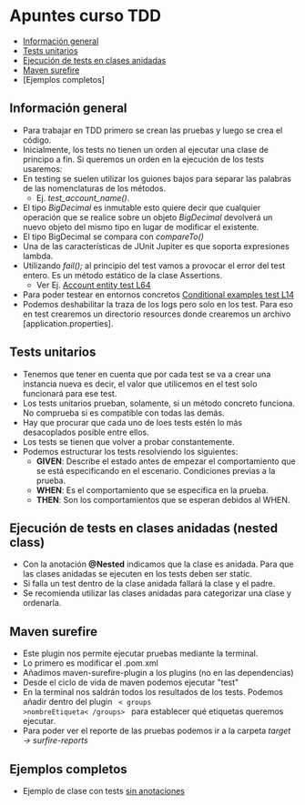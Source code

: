 # Apuntes curso TDD
- [Información general](#informacion-general)
- [Tests unitarios](#tests-unitarios)
- [Ejecución de tests en clases anidadas](#organización-de-tests-en-clases-anidadas-nested-class)
- [Maven surefire](#maven-surefire)
- [Ejemplos completos]


## Información general
- Para trabajar en TDD primero se crean las pruebas y luego se crea el código.
- Inicialmente, los tests no tienen un orden al ejecutar una clase de principo a fin. Si queremos un orden en la ejecución de los tests usaremos:
- En testing se suelen utilizar los guiones bajos para separar las palabras de las nomenclaturas de los métodos. 
  * Ej. *test_account_name()*.
- El tipo *BigDecimal* es inmutable esto quiere decir que cualquier operación que se realice sobre un objeto *BigDecimal* devolverá un nuevo objeto del mismo tipo en lugar de modificar el existente.
- El tipo BigDecimal se compara con *compareTo()*
- Una de las características de JUnit Jupiter es que soporta expresiones lambda.
- Utilizando *fail();* al principio del test vamos a provocar el error del test entero. Es un método estático de la clase Assertions.
   * Ver Ej. [Account entity test L64][account-entity-test-L64]
- Para poder testear en entornos concretos [Conditional examples test L14][conditional-examples-test-L14]
- Podemos deshabilitar la traza de los logs pero solo en los test. Para eso en test crearemos un directorio resources donde crearemos un archivo [application.properties].

## Tests unitarios 
- Tenemos que tener en cuenta que por cada test se va a crear una instancia nueva es decir, el valor que utilicemos en el test solo funcionará para ese test.
- Los tests unitarios prueban, solamente, si un método concreto funciona. No comprueba si es compatible con todas las demás.
- Hay que procurar que cada uno de loes tests estén lo más desacoplados posible entre ellos.
- Los tests se tienen que volver a probar constantemente.
- Podemos estructurar los tests resolviendo los siguientes:
    * **GIVEN**: Describe el estado antes de empezar el comportamiento que se está especificando en el escenario. Condiciones previas a la prueba.
    * **WHEN**: Es el comportamiento que se especifica en la prueba.
    * **THEN**: Son los comportamientos que se esperan debidos al WHEN.

## Ejecución de tests en clases anidadas (nested class)
- Con la anotación **@Nested** indicamos que la clase es anidada. Para que las clases anidadas se ejecuten en los tests deben ser static.
- Si falla un test dentro de la clase anidada fallará la clase y el padre.
- Se recomienda utilizar las clases anidadas para categorizar una clase y ordenarla.

## Maven surefire
- Este plugin nos permite ejecutar pruebas mediante la terminal.
- Lo primero es modificar el .pom.xml
- Añadimos maven-surefire-plugin a los plugins (no en las dependencias)
- Desde el ciclo de vida de maven podemos ejecutar "test"
- En la terminal nos saldrán todos los resultados de los tests. Podemos añadir dentro del plugin <code> < groups >nombreEtiqueta< /groups> </code> para establecer qué etiquetas queremos ejecutar.
- Para poder ver el reporte de las pruebas podemos ir a la carpeta *target -> surfire-reports*

## Ejemplos completos
- Ejemplo de clase con tests [sin anotaciones][JUnit-mockito-project-test]

[account-entity-test-L64]:https://github.com/irinacadu/TDD-Course/blob/133e856b7c03dbe2b2b287fe77216b839fe773c5/src/test/java/tddCourse/tdd/Entities/AccountTest.java#L64
[conditional-examples-test-L14]: https://github.com/irinacadu/TDD-Course/blob/0e0866d9bc86724c85402cef112c943bb3f1a505/src/test/java/JUnit/ConditionalTestsExamples/ConditionalTestsExamples.java#L14
[JUnit-mockito-project-test]:https://github.com/irinacadu/TDD-Course/blob/3d4384d4ee195f4c6b24c2fecc3db76d3f034023/src/test/java/JUnitMockitoProject/JUnitMockitoProjectTest.java#L20


